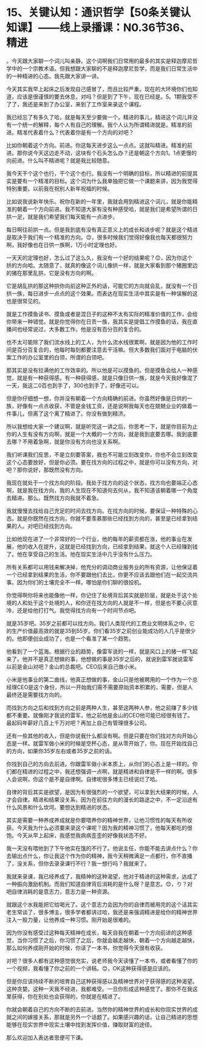 # 15、关键认知：通识哲学【50条关键认知课】——线上录播课：N0.36节36、精进

。今天跟大家聊一个词儿叫亲静。这个词啊我们日常用的最多的其实是释迦摩尼哲学中的一个宗教术语。但我想跟大家聊的不是释迦摩尼哲学，而是我们日常生活中的一种精进的心态。我先跟大家讲一讲。

今天其实我早上起床之后发现自己感冒了，而且比较严重。现在的大环境你们也知道，应该是很谨慎的要去休息，对吗？但是到了下午，现在已经是。5。1颗我受不了了，我还是来到了办公室，来到了工作室来录这个课程。

我已经忘了有多久了哈，就是每天至少要做一个。精进的事儿，精进这个词儿并没有一个统一的解释，每个人有自己的理解。我个人认为所谓精进就是。精准的前进。精准代表着什么？代表着你是有一个方向的对吧？

比如你朝着这个方向。前进。你这每天进步这么一点点。这就叫精进。精准的前进。那你说今天这边走不动，这块有个石头怎么办？还是朝这个方向1。1点更慢的向前进。什么叫不精进呢？就是我比较随意。

我今天干个这个也行，干个这个也行。我没有一个明确的目标，所以精进的前提其实是要有一个精准的目标。这个词为什么我单独把它做一个课题来讲，因为我觉得特别重要。以前我在祝别人新年祝福的时候。

比如说我说新年快乐。祝你在新的一年里，我就会用到精进这个词儿，就是你能精准的朝着一个方向前进。我不知道大家有没有种感受哈，就是我们是希望所谓的日拱一足，就是我们希望我们每天能有一点进步。

每日啊往前拱一点。但是我到底有没有真正意义上的成长和进步呢？就是这个精进是取决于我们有一个精准的方向。😊，很多时候我们觉得好像我也每天都很努力啊，我好像也在日供一族啊，1万小时定理也好。

一天天的定理也好，怎么过了这么久，我没有一个好的结果呢？😊，因为你这个拱的方向哈。太随意了，就真的像这个词儿像拱一样，就是大家看到那个猪圈里边的猪在那里乱拱，它是没有方向的啊。

它是胡乱拱的那这种拱你向前这种正外的话，可能它的方向就会乱，就没有一个日拱一族，每日进步一点点的这个效果。而表达在现实生活中其实是有一种误解的这也是很常见的。

就是工作摸鱼读书、摸鱼或者是混日子的这种不太有实际的精准价值的工作，会给你带来一种错觉。就是你觉得你在日贡一族，我其实是提倡工作摸鱼的话，我在直播间也经常说过，大多数工作，他是没有百分百的复合的。

也不太可能除了我们流水线上的工人，为什么流水线很累啊，就是因为他的工作时间是百分百复合的，他每时每刻都要注意去干活嘛。但大多数我们面对于电脑的伏案工作的办公室里的白领，所谓的白领吧。

那其实是没有拉满他的工作效率的。所以他是可以摸鱼的。但是摸鱼会给人一种感觉，就是有一种获得感。有一种获得感，就是只像日供一族，就是今天我好像混了一天，我这二0百也到手了，300也到手了，好像还可以。

但是你仔细想一想，你并没有朝着一个方向精确的前进。你虽然好像是日供的一族，好像有一点点收获，不管是金钱工资，还是说啊我每天也在兢兢业业的做着一件事儿，但离了这个离了精进了。你没有做到精济。

所以我想给大家一个建议啊，就是听完这一讲之后，你思考一下，就是你目前为止你的人生有没有方向啊，就是一个大概的一个方向，就是我到底要去哪。我到底要去哪？不用着急啊，就是你没有方向也没关系啊。

我们听课我们反思，不是立刻要答案，我也不可能立刻改变你，你也不会立刻改变这个心态要放好，但是你必须。要在找方向的过程之中，就是你可以没有方向，对吧？那你说好，那既然没有方向。

我现在就处于一个找方向的阶段。我处于找方向的这个状态，找方向也要端正心态啊，就是我在找方向，我的人生现在不知道何去何从，我不知道该朝着哪一个角度去精进。那么。既然找方向我就不着急。

我就慢慢去找给自己充足的时间去找方向。在找方向的时候，要保证一种特殊的心态。就是你既然在找方向，你就不要羡慕那些已经找到方向的，甚至是已经拿到结果的人。对吧已经找到方向。

比如他现在进了一个非常好的一个行业，他的每年的薪资都在涨，他的事业在发展，他的收入在提升，这就是已经找到方向，已经拿到结果，就这个人已经赚到钱了。他在享受自己的生活。他在现实生活中几乎没有什么压力。

所有关系都可以用钱来解决掉，他充分的调动商业服务业的所有资源，让他保证着一个已经拿到结果的生活，你不要跟他们去比，你更不应该去跟他们在一起交流共事。因为你们的土壤完全不一样。哪怕是你们聊的很投机。

你觉得啊你将来也能像他一样，你记住了处境背后其实就是阶层，就是处于这个处境的人和处于这个处境的人，和你还在找方向的人就是不一样，但是也不要心灰意冷，还是给他打打气。我觉得找方向有一个时间节点吧。

就是35岁吧。35岁之前都可以找方向。我们人类现代的工商业文明体系之中，它的生产价值最高效的就是35到55岁。你们看35岁之前创业能成功的人几乎是很少的。他即便创业成功了，也是一个看准了某一个趋势。

他看到了一个蓝海。根据行业的趋势，像雷军说的一样，就是风口上的猪一样飞起来了。他并不是真正想做的事，他想做的事是35岁之后的，就说到雷军就说雷军以前是金山对吧？金山的总裁吧。CEO后来自己做小米。

小米是他事业的第二曲线，他真正想做的事，金山只是他被聘用的一个作为一个总经理CEO是这个身份，所以一开始我们需不需要原始资本积累的，需要，但是人最终还是需要找方向的。

而找到方向之后和找到方向之前是两种人生，甚至这两种人参，他之前赚了多少钱都不重要。就像刚才我说的雷军，他之前他是金山的CEO他可能已经很有钱了。最起码年薪好几百上千万对吧？再加上自己有管理很多公司。

还有一些其他的收入，但是你说我什么都没有啊。但是只要在你们找对方向开始心态是一样。就雷军做小米的时候是空杯心态，是从零开始了，你。现在开始找自己的方向，如果你35岁左右或者35岁之前的话。

你找到自己的方向去前进。你跟雷军做小米本质上，从你们的心态上是一样的。你们都在精进的过程之中，我还想强调一点啊，就是精进和自律是不一样的啊。很多人会说啊，你这个是不是自律啊。自律呢很多博主已经说烂了哈。

自律的背后其实是欲望，是因为有很强烈的一个欲望，可以拿到大结果的时候，人才会自律。精进和结果没关系，因为在前往方向的漫长的路途之中，不一定沿途有什么风景和什么坎坷。要想达到精进的状态。

其实是需要一种养成养成就是你要喂养你的精神世界，让他习惯性的每天有所收获。今天我为什么必须要来录这个课呢？因为我的精神习惯了，他每天都吃的很饱。今天从早上起床，我感觉我病病歪歪的好像我状态不好。

我一天没有喂他到了下午他实在饿的不行了。他说主任，你能不能去讲点什么？你去输出点什么，你让我这个作为你的精神，我今天稍微满足一点都行，你不直播了，没关系，但你去录录课行不行？我一想行吗？我就来了。

我就来录课，我已经养成了，我精神的这种渴望，他对于精进的这种需求，达成了一种振向激励机制。而我们知道自律背后消耗的是什么呀？是意志。😊，り？对吧自律消耗的是意志力，意志力是一种资源。

就跟这个水我能把它给喝光了。这个意志力会因为你的自律而被用完的这个话其实老生常谈了，很多博主，很多学者都讲过哈，我还是来强调精进是给你的精神世界注入一股力量，让他养成一种习惯。刚开始是很难的。

因为你没有感受过这种每天精神在成长，每天自我在朝着一个方向前进的这种感觉，当你习惯了之后，你习惯了之后，你就会越走越快，朝着一个方向越走越快，那么如何养成刚开始的时候，你读了一本书，你觉得今天很有收获。

对吧？很多人都有这种感觉很充实，说老师我今天读懂了一本书，或者看懂了你的一个视频，我看懂了你之前的一个讲稿。😊，OK这种获得感是应该的。

但是你应该持续不断的培育自己这种获得感以及精神世界对于获得感的这种渴望。这种贪婪。这种一天我不经进，我都难受。一旦你形成这种感觉了。那你不在我这里获得，你在别处也会获得的，你就是在精进了。

你就会朝着自己的方向不断的去前进。当然你的精神世界的成长和你现实世界的成就之间的嫁接关系，那就是另外一个话题了。如果感兴趣的话，让自己精进的思想能够在现实世界中现实土壤中找到发挥价值，赚取财富的途径。

那么欢迎加入表达者思便可下课。